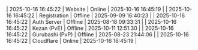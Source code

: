 | 2025-10-16 16:45:22 | Website | Online | 2025-10-16 16:45:19 |
| 2025-10-16 16:45:22 | Registration | Offline | 2025-09-09 16:40:23 |
| 2025-10-16 16:45:22 | Auth Server | Offline | 2025-08-18 09:33:31 |
| 2025-10-16 16:45:22 | Kezan (PvE) | Offline | 2025-10-11 12:51:30 |
| 2025-10-16 16:45:22 | Gurubashi (PvP) | Offline | 2025-08-23 21:44:06 |
| 2025-10-16 16:45:22 | Cloudflare | Online | 2025-10-16 16:45:19 |
